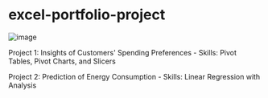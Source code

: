 # excel-portfolio-project

![image](https://github.com/user-attachments/assets/9dc67d87-5a40-47cf-a702-69295df92c24)

Project 1: Insights of Customers' Spending Preferences - Skills: Pivot Tables, Pivot Charts, and Slicers

Project 2: Prediction of Energy Consumption - Skills: Linear Regression with Analysis
